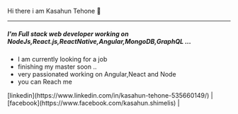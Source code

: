 Hi there i am Kasahun Tehone 🤜

 - - - -

<h5>I'm Full stack web developer working on NodeJs,React.js,ReactNative,Angular,MongoDB,GraphQL ...</h5>
<ul>
 <li>I am currently looking for a job
 </li> <li>finishing my master soon ..
 </li> <li>very passionated working on Angular,Neact and Node
 </li> <li>you can Reach me 
 </li> 
</ul>
[linkedin](https://www.linkedin.com/in/kasahun-tehone-535660149/)
                           | [facebook](https://www.facebook.com/kasahun.shimelis) | 
 



